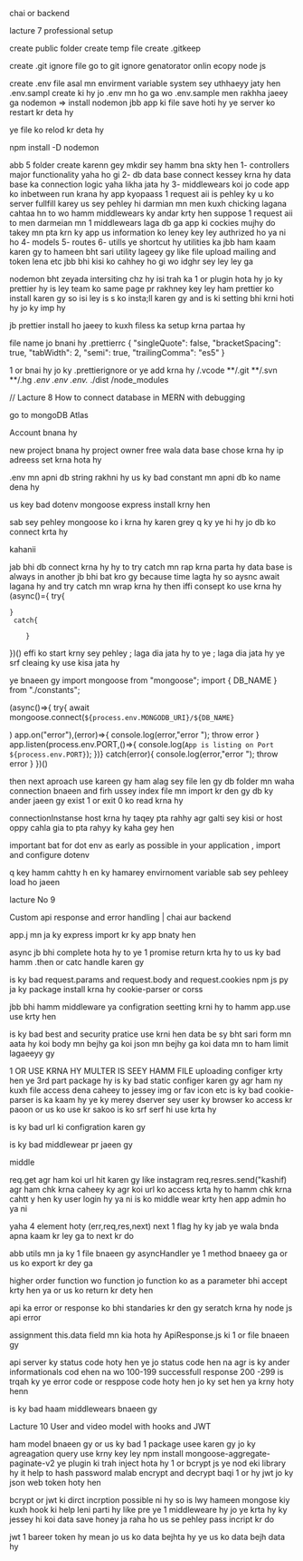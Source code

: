 chai or backend 

lacture 7 
professional setup

create public folder create temp file create .gitkeep

create .git ignore file  go to git ignore genatorator onlin ecopy node js

create .env file  asal mn envirment variable system sey uthhaeyy jaty hen 
.env.sampl create ki hy jo .env mn ho ga wo .env.sample men rakhha jaeey ga 
nodemon =>  install nodemon jbb app ki file save hoti hy ye server ko restart kr deta hy 

ye file ko relod kr deta hy 

npm install -D nodemon


abb 5 folder create karenn gey 
 mkdir sey hamm bna skty hen 
1- controllers major functionality yaha ho gi
2- db data base connect kessey krna hy      data base ka connection logic yaha likha jata hy 
3- middlewears koi jo code app ko inbetween run krana hy app kyopaass 1 request aii is pehley ky u ko server fullfill karey us sey pehley hi darmian mn men kuxh chicking lagana cahtaa hn to wo hamm middlewears ky andar krty hen suppose  1 request aii to men darmeian mn 1 middlewears laga db ga app ki cockies mujhy do takey mn pta krn ky app us information ko leney key ley authrized ho ya ni ho 
4- models 
5- routes 
6- utills ye shortcut hy utilities ka jbb ham kaam karen gy to hameen bht sari utility lageey gy like file upload mailing and token lena etc jbb bhi kisi ko cahhey ho gi wo idghr sey ley ley ga 

nodemon bht zeyada intersiting chz hy isi trah ka 1 or plugin hota hy jo ky prettier hy is ley team ko same page pr rakhney key ley ham prettier ko install karen gy  so isi ley is s ko insta;ll karen gy and is ki setting bhi krni hoti hy jo ky imp hy

jb prettier install ho jaeey to kuxh filess ka setup krna partaa hy

file name jo bnani hy .prettierrc
{
    "singleQuote": false,
    "bracketSpacing": true,
    "tabWidth": 2,
    "semi": true,
    "trailingComma": "es5"
} 

1 or bnai hy jo ky .prettierignore 
or ye add krna hy 
/.vcode
**/.git
**/.svn
**/.hg
*.env
.env
.env.*
./dist
/node_modules


// Lacture 8    How to connect database in MERN with debugging 

go to mongoDB Atlas 

Account bnana hy 

new project bnana hy project owner 
free wala data base chose krna hy 
ip adreess set krna hota hy 

.env mn apni db string rakhni hy 
us ky bad constant mn apni db ko name dena hy 

us key bad dotenv mongoose express install krny hen 



sab sey pehley mongoose ko i krna hy  karen grey q  ky ye hi hy jo db ko connect krta hy

kahanii 

jab bhi db connect krna hy hy to try catch mn rap krna parta hy 
data base is always in another 
jb bhi bat kro gy because time lagta hy so aysnc await lagana hy and try catch mn wrap krna hy 
then iffi consept ko use krna hy (async()={
    try{
       
    }
     catch{
            
        }
})()
effi ko start krny sey pehley ; laga dia jata hy to ye ; laga dia jata hy ye srf cleaing ky use kisa jata hy 


ye bnaeen gy import mongoose from "mongoose";
import { DB_NAME } from "./constants";

(async()=>{
    try{
await mongoose.connect(`${process.env.MONGODB_URI}/${DB_NAME}`

)
app.on("error"),(error)=>{
    console.log(error,"error ");
throw error
}
app.listen(process.env.PORT,()=>{
    console.log(`App is listing on Port ${process.env.PORT}`);
})}
    catch(error){
console.log(error,"error ");
throw error
    }
})()


then next aproach use kareen gy
ham alag sey file len gy db folder mn waha connection bnaeen and firh ussey index file mn import kr den gy 
db ky ander jaeen gy 
exist 1 or exit 0 ko read krna hy 

connectionInstanse host krna hy taqey pta rahhy agr galti sey kisi or host oppy cahla gia to pta rahyy ky kaha gey hen

important bat for dot env
as early as possible in your application , import and configure dotenv

q key hamm cahtty h en ky hamarey envirnoment variable sab sey pehleey load ho jaeen


lacture No  9

Custom api response and error handling | chai aur backend

app.j mn ja ky express import kr ky app bnaty hen

async jb bhi complete hota hy to ye 1 promise return krta hy to us ky bad hamm .then or catc handle karen gy 

is ky bad request.params and request.body and request.cookies
npm js py ja ky package install krna hy cookie-parser or corss 

jbb bhi hamm middleware ya configration seetting krni hy to hamm app.use use krty hen 

is ky bad best and security pratice use krni hen data be sy bht sari form mn aata hy koi body mn bejhy ga koi json mn bejhy ga koi data mn to ham limit lagaeeyy gy 

1 OR USE KRNA HY MULTER IS SEEY HAMM FILE uploading configer krty hen ye 3rd part package hy 
is ky bad static configer karen gy agr ham ny kuxh file access dena caheey to jessey img or fav icon etc
is ky bad cookie-parser is ka kaam hy ye ky merey dserver sey user ky browser ko access kr paoon or us ko use kr sakoo is ko srf serf hi use krta hy 

is ky bad url ki configration karen gy 


is ky bad middlewear pr jaeen gy 

middle

req.get
agr ham koi url hit karen gy like instagram 
req,resres.send("kashif)
agr ham chk krna caheey ky agr koi url ko access krta hy to hamm chk krna cahtt y hen ky user login hy ya ni is ko middle wear krty hen 
app admin ho ya ni 

yaha 4 element hoty (err,req,res,next)
next 1 flag hy ky jab ye wala bnda apna kaam kr ley ga to next kr do

abb utils mn ja ky 1 file bnaeen gy asyncHandler ye 1 method bnaeey ga or us ko export kr dey ga 

higher order function wo function jo function ko as a parameter bhi accept krty hen  ya or us ko return kr dety hen

api ka error or response ko bhi standaries kr den gy
seratch krna hy node js api error 

assignment this.data field mn kia hota hy 
ApiResponse.js ki 1 or file bnaeen gy 

api server ky status code hoty hen ye jo status code hen na agr is ky ander informationals cod ehen na wo 100-199
successfull response 200 -299
is trqah ky ye error code or resppose code hoty hen jo ky set hen ya krny hoty henn

is ky bad haam middlewears bnaeen gy

Lacture 10 
User and video model with hooks and JWT

ham model bnaeen gy or us ky bad 1 package usee karen gy jo ky agreagation query use krny key ley  npm install mongoose-aggregate-paginate-v2
 ye plugin ki trah inject hota hy 
 1 or bcrypt js  ye nod eki library hy it help to hash password malab encrypt and decrypt
 baqi 1 or hy jwt jo ky json web token hoty hen 

 bcrypt or jwt ki dirct incrption possible ni hy so is lwy hameen mongose kiy kuxh hook ki help leni parti hy 
 like pre  ye 1 middleweare hy jo ye krta hy ky jessey hi koi data save honey ja raha ho us se pehley pass incript kr do 


jwt 1 bareer token hy mean jo us ko data bejhta hy ye us ko data bejh data hy 



